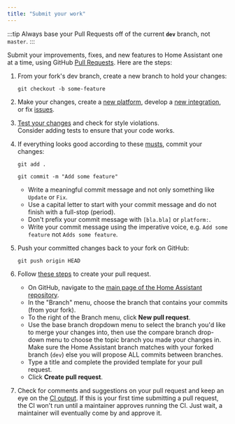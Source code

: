 ```yaml
---
title: "Submit your work"
---
```


:::tip
Always base your Pull Requests off of the current **`dev`** branch, not `master`.
:::

Submit your improvements, fixes, and new features to Home Assistant one at a time, using GitHub [Pull Requests](https://docs.github.com/pull-requests/collaborating-with-pull-requests/proposing-changes-to-your-work-with-pull-requests/about-pull-requests). Here are the steps:

1. From your fork's dev branch, create a new branch to hold your changes:

    `git checkout -b some-feature`

2. Make your changes, create a [new platform](creating_platform_index.md), develop a [new integration](creating_component_index.md), or fix [issues](https://github.com/home-assistant/core/issues).

3. [Test your changes](development_testing.md) and check for style violations.  
    Consider adding tests to ensure that your code works.

4. If everything looks good according to these [musts](development_checklist.md), commit your changes:

    `git add .`

    `git commit -m "Add some feature"`

     - Write a meaningful commit message and not only something like `Update` or `Fix`.
     - Use a capital letter to start with your commit message and do not finish with a full-stop (period).
     - Don't prefix your commit message with `[bla.bla]` or `platform:`.
     - Write your commit message using the imperative voice, e.g. `Add some feature` not `Adds some feature`.
     

5. Push your committed changes back to your fork on GitHub:

    `git push origin HEAD`

6. Follow [these steps](https://docs.github.com/pull-requests/collaborating-with-pull-requests/proposing-changes-to-your-work-with-pull-requests/creating-a-pull-request) to create your pull request.

    - On GitHub, navigate to the [main page of the Home Assistant repository](https://github.com/home-assistant/core).
    - In the "Branch" menu, choose the branch that contains your commits (from your fork).
    - To the right of the Branch menu, click **New pull request**.
    - Use the base branch dropdown menu to select the branch you'd like to merge your changes into, then use the compare branch drop-down menu to choose the topic branch you made your  changes in. Make sure the Home Assistant branch matches with your forked branch (`dev`) else you will propose ALL commits between branches.
    - Type a title and complete the provided template for your pull request.
    - Click **Create pull request**.

7. Check for comments and suggestions on your pull request and keep an eye on the [CI output](https://github.com/home-assistant/core/actions).  If this is your first time submitting a pull request, the CI won't run until a maintainer approves running the CI.  Just wait, a maintainer will eventually come by and approve it.
